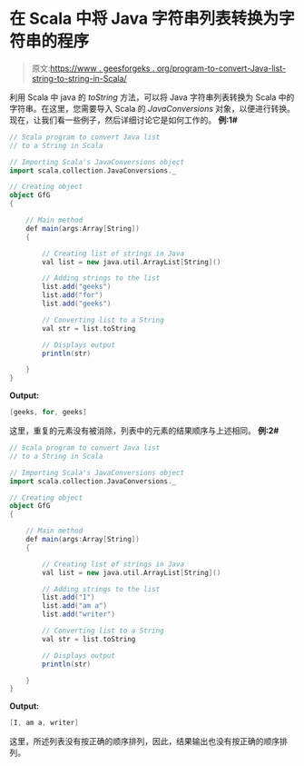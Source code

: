# 在 Scala 中将 Java 字符串列表转换为字符串的程序

> 原文:[https://www . geesforgeks . org/program-to-convert-Java-list-string-to-string-in-Scala/](https://www.geeksforgeeks.org/program-to-convert-java-list-of-strings-to-a-string-in-scala/)

利用 Scala 中 java 的 *toString* 方法，可以将 Java 字符串列表转换为 Scala 中的字符串。在这里，您需要导入 Scala 的 *JavaConversions* 对象，以便进行转换。
现在，让我们看一些例子，然后详细讨论它是如何工作的。
**例:1#**

```scala
// Scala program to convert Java list
// to a String in Scala

// Importing Scala's JavaConversions object
import scala.collection.JavaConversions._

// Creating object
object GfG
{ 

    // Main method
    def main(args:Array[String])
    {

        // Creating list of strings in Java
        val list = new java.util.ArrayList[String]()

        // Adding strings to the list
        list.add("geeks")
        list.add("for")
        list.add("geeks")

        // Converting list to a String
        val str = list.toString

        // Displays output
        println(str)

    }
}
```

**Output:**

```scala
[geeks, for, geeks]

```

这里，重复的元素没有被消除，列表中的元素的结果顺序与上述相同。
**例:2#**

```scala
// Scala program to convert Java list
// to a String in Scala

// Importing Scala's JavaConversions object
import scala.collection.JavaConversions._

// Creating object
object GfG
{ 

    // Main method
    def main(args:Array[String])
    {

        // Creating list of strings in Java
        val list = new java.util.ArrayList[String]()

        // Adding strings to the list
        list.add("I")
        list.add("am a")
        list.add("writer")

        // Converting list to a String
        val str = list.toString

        // Displays output
        println(str)

    }
}
```

**Output:**

```scala
[I, am a, writer]

```

这里，所述列表没有按正确的顺序排列，因此，结果输出也没有按正确的顺序排列。